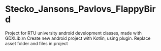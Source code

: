 # Stecko_Jansons_Pavlovs_FlappyBird
Project for RTU university android development classes, made with GDXLib.\n
Create new android project with Kotlin, using plugin. Replace asset folder and files in project
